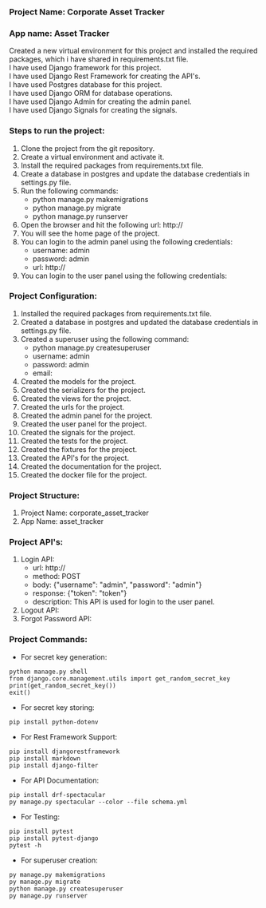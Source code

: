 ### Project Name: Corporate Asset Tracker <br/>
### App name: Asset Tracker

Created a new virtual environment for this project and installed the required packages, which i have shared in requirements.txt file. <br/>
I have used Django framework for this project. <br/>
I have used Django Rest Framework for creating the API's. <br/>
I have used Postgres database for this project. <br/>
I have used Django ORM for database operations. <br/>
I have used Django Admin for creating the admin panel. <br/>
I have used Django Signals for creating the signals. <br/>

### Steps to run the project:
1. Clone the project from the git repository.
2. Create a virtual environment and activate it.
3. Install the required packages from requirements.txt file.
4. Create a database in postgres and update the database credentials in settings.py file.
5. Run the following commands:
    - python manage.py makemigrations
    - python manage.py migrate
    - python manage.py runserver
6. Open the browser and hit the following url: http://
7. You will see the home page of the project.
8. You can login to the admin panel using the following credentials:
    - username: admin
    - password: admin
    - url: http://
9. You can login to the user panel using the following credentials:


### Project Configuration:
1. Installed the required packages from requirements.txt file.
2. Created a database in postgres and updated the database credentials in settings.py file.
3. Created a superuser using the following command:
    - python manage.py createsuperuser
    - username: admin
    - password: admin
    - email:
4. Created the models for the project.
5. Created the serializers for the project.
6. Created the views for the project.
7. Created the urls for the project.
8. Created the admin panel for the project.
9. Created the user panel for the project.
10. Created the signals for the project.
11. Created the tests for the project.
12. Created the fixtures for the project.
13. Created the API's for the project.
14. Created the documentation for the project.
15. Created the docker file for the project.

### Project Structure:
1. Project Name: corporate_asset_tracker
2. App Name: asset_tracker

### Project API's:
1. Login API:
    - url: http://
    - method: POST
    - body: {"username": "admin", "password": "admin"}
    - response: {"token": "token"}
    - description: This API is used for login to the user panel.
2. Logout API:
3. Forgot Password API:

### Project Commands:
- For secret key generation:
```shell
python manage.py shell
from django.core.management.utils import get_random_secret_key
print(get_random_secret_key())
exit()
```
- For secret key storing:
```shell
pip install python-dotenv
```
- For Rest Framework Support:
```shell
pip install djangorestframework
pip install markdown
pip install django-filter
```
- For API Documentation:
```shell
pip install drf-spectacular
py manage.py spectacular --color --file schema.yml
```
- For Testing:
```shell
pip install pytest
pip install pytest-django
pytest -h
```
- For superuser creation:
```shell
py manage.py makemigrations
py manage.py migrate
python manage.py createsuperuser
py manage.py runserver
```
